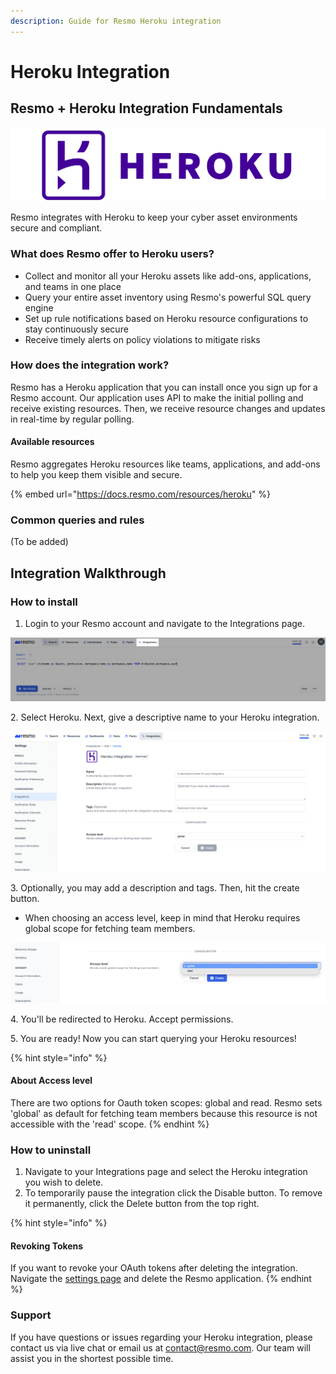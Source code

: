 ```yaml
---
description: Guide for Resmo Heroku integration
---
```


# Heroku Integration

## Resmo + Heroku Integration Fundamentals

![](../.gitbook/assets/heroku-logo.png)

Resmo integrates with Heroku to keep your cyber asset environments secure and compliant.

### What does Resmo offer to Heroku users?

* Collect and monitor all your Heroku assets like add-ons, applications, and teams in one place
* Query your entire asset inventory using Resmo's powerful SQL query engine
* Set up rule notifications based on Heroku resource configurations to stay continuously secure
* Receive timely alerts on policy violations to mitigate risks

### How does the integration work?

Resmo has a Heroku application that you can install once you sign up for a Resmo account. Our application uses API to make the initial polling and receive existing resources. Then, we receive resource changes and updates in real-time by regular polling.

#### Available resources

Resmo aggregates Heroku resources like teams, applications, and add-ons to help you keep them visible and secure.

{% embed url="https://docs.resmo.com/resources/heroku" %}

### Common queries and rules

(To be added)

## Integration Walkthrough

### How to install

1. Login to your Resmo account and navigate to the Integrations page.

![](<../.gitbook/assets/integrations (3).png>)

2\. Select Heroku. Next, give a descriptive name to your Heroku integration.

![](../.gitbook/assets/heroku-integration.png)

3\. Optionally, you may add a description and tags. Then, hit the create button.

* When choosing an access level, keep in mind that Heroku requires global scope for fetching team members.&#x20;

![](../.gitbook/assets/global-read-permissions.png)

4\. You'll be redirected to Heroku. Accept permissions.

5\. You are ready! Now you can start querying your Heroku resources!



{% hint style="info" %}
#### About Access level

There are two options for Oauth token scopes: global and read. Resmo sets 'global' as default for fetching team members because this resource is not accessible with the 'read' scope.
{% endhint %}

### How to uninstall

1. Navigate to your Integrations page and select the Heroku integration you wish to delete.
2. To temporarily pause the integration click the Disable button. To remove it permanently, click the Delete button from the top right.

{% hint style="info" %}
#### Revoking Tokens

If you want to revoke your OAuth tokens after deleting the integration. Navigate the [settings page](https://dashboard.heroku.com/account/applications) and delete the Resmo application.
{% endhint %}

### Support

If you have questions or issues regarding your Heroku integration, please contact us via live chat or email us at contact@resmo.com. Our team will assist you in the shortest possible time.

&#x20;
